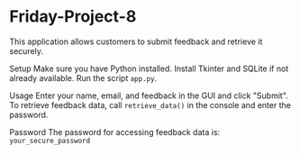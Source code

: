 # Friday-Project-8
This application allows customers to submit feedback and retrieve it securely.

Setup
Make sure you have Python installed.
Install Tkinter and SQLite if not already available.
Run the script `app.py`.

Usage
Enter your name, email, and feedback in the GUI and click "Submit".
To retrieve feedback data, call `retrieve_data()` in the console and enter the password.

Password
The password for accessing feedback data is: `your_secure_password`
